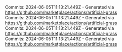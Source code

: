 Commits: 2024-06-05T11:13:21.449Z - Generated via https://github.com/marketplace/actions/artificial-grass
<br>
Commits: 2024-06-05T11:13:21.449Z - Generated via https://github.com/marketplace/actions/artificial-grass
<br>
Commits: 2024-06-05T11:13:21.449Z - Generated via https://github.com/marketplace/actions/artificial-grass
<br>
Commits: 2024-06-05T11:13:21.449Z - Generated via https://github.com/marketplace/actions/artificial-grass
<br>
